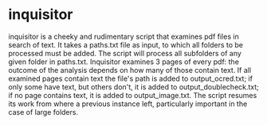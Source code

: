 # inquisitor
inquisitor is a cheeky and rudimentary script that examines pdf files in search of text. It takes a paths.txt file as input, to which all folders to be processed must be added. The script will process all subfolders of any given folder in paths.txt.
Inquisitor examines 3 pages of every pdf: the outcome of the analysis depends on how many of those contain text. If all examined pages contain text the file's path is added to output_ocred.txt; if only some have text, but others don't, it is added to output_doublecheck.txt; if no page contains text, it is added to output_image.txt.
The script resumes its work from where a previous instance left, particularly important in the case of large folders.
